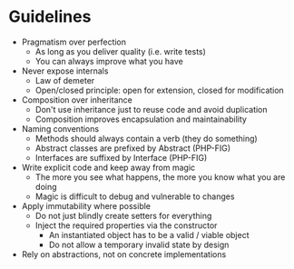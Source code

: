 # Guidelines

* Pragmatism over perfection
  * As long as you deliver quality (i.e. write tests)
  * You can always improve what you have
* Never expose internals
  * Law of demeter
  * Open/closed principle: open for extension, closed for modification
* Composition over inheritance
  * Don't use inheritance just to reuse code and avoid duplication
  * Composition improves encapsulation and maintainability
* Naming conventions
  * Methods should always contain a verb (they do something)
  * Abstract classes are prefixed by Abstract (PHP-FIG)
  * Interfaces are suffixed by Interface (PHP-FIG)
* Write explicit code and keep away from magic
  * The more you see what happens, the more you know what you are doing
  * Magic is difficult to debug and vulnerable to changes
* Apply immutability where possible
  * Do not just blindly create setters for everything
  * Inject the required properties via the constructor
    * An instantiated object has to be a valid / viable object
    * Do not allow a temporary invalid state by design
* Rely on abstractions, not on concrete implementations
